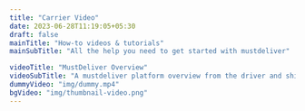 ```yaml
---
title: "Carrier Video"
date: 2023-06-28T11:19:05+05:30
draft: false
mainTitle: "How-to videos & tutorials"
mainSubTitle: "All the help you need to get started with mustdeliver"

videoTitle: "MustDeliver Overview"
videoSubTitle: "A mustdeliver platform overview from the driver and shipper perspective"
dummyVideo: "img/dummy.mp4"
bgVideo: "img/thumbnail-video.png"
---
```


